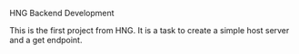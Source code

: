 HNG Backend Development

This is the first project from HNG. It is a task to create a simple host server and a get endpoint.
